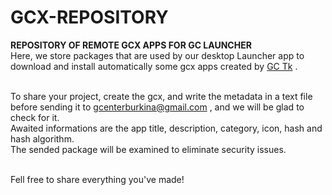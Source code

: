 # GCX-REPOSITORY

<b>REPOSITORY OF REMOTE GCX APPS FOR GC LAUNCHER</b><br/>
Here, we store packages that are used by our desktop Launcher app to download and install automatically some gcx apps created by <a href="https://gcenterburkina.000webhostapp.com/sys_pages/page_doc.php?id=1">GC Tk</a> .<br/><br/>

To share your project, create the gcx, and write the metadata in a text file before sending it to gcenterburkina@gmail.com , and we will be glad to check for it.<br/>
Awaited informations are the app title, description, category, icon, hash and hash algorithm.<br/>
The sended package will be examined to eliminate security issues.<br/><br/>

Fell free to share everything you've made!
